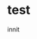 <html lang="en">
<head>
<meta name="viewport" content="width=device-width, initial-scale=1.0">
                                                                     <title>Animation's Dumb Site</title>
                                                                     </head>
<body>
                                                                     <h1>test</h1>
                                                                     <p>innit</p>
                                                                     </body>
                                                                     </html>
